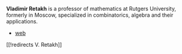 __Vladimir Retakh__ is a professor of mathematics at Rutgers University, formerly in Moscow, specialized in combinatorics, algebra and their applications. 

* [web](http://www.math.rutgers.edu/~vretakh)

[[!redirects V. Retakh]]